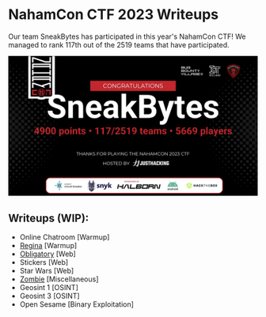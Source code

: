 # NahamCon CTF 2023 Writeups

Our team SneakBytes has participated in this year's NahamCon CTF! We managed to rank 117th  out of the 2519 teams that have participated.

![SneakBytes](./c27cbab810f5b0c842810218b078fae37f07c3d047e84ffe3f2297767daf5368.png)

## Writeups (WIP):
- Online Chatroom  [Warmup]
- [Regina](./Regina/README.md) [Warmup]
- [Obligatory](https://github.com/jmrcsnchz/NahamCon_CTF_2023_Writeups/blob/main/Obligatory/README.md) [Web]
- Stickers [Web]
- Star Wars [Web]
- [Zombie](./Zombie/README.md) [Miscellaneous]
- Geosint 1 [OSINT]
- Geosint 3 [OSINT]
- Open Sesame [Binary Exploitation]

